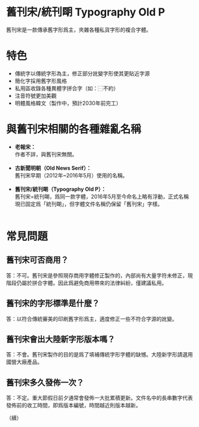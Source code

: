 舊刊宋/統刊朙 Typography Old P
===

舊刊宋是一款傳承舊字形爲主，夾雜各種私貨字形的複合字體。

特色
===
- 傳統字以傳統字形為主，修正部分訛變字形使其更貼近字源
- 簡化字採用舊字形風格
- 私用區收錄各種異體字拼合字（如：⿱不約）
- 注音符號更加美觀
- 明體風格韓文（製作中，預計2030年前完工）

與舊刊宋相關的各種雜亂名稱
===
- <b>老報宋：</b><br/>
作者不詳，與舊刊宋無關。<br/><br/>
- <b>古新聞明朝（Old News Serif）：</b><br/>
舊刊宋早期（2012年~2016年5月）使用的名稱。<br/><br/>
- <b>舊刊宋/統刊朙（Typography Old P）：</b><br/>
舊刊宋=統刊朙，爲同一款字體，2016年5月至今命名上略有浮動，正式名稱現已固定爲「統刊朙」，但字體文件名稱仍保留「舊刊宋」字樣。<br/><br/>

常見問題
===
## 舊刊宋可否商用？
答：不可。舊刊宋是參照現存商用字體修正製作的，內部尚有大量字符未修正，現階段仍屬於拼合字體。因此爲避免商用帶來的法律糾紛，僅建議私用。
## 舊刊宋的字形標準是什麼？
答：以符合傳統審美的印刷舊字形爲主，適度修正一些不符合字源的訛變。
## 舊刊宋會出大陸新字形版本嗎？
答：不會。舊刊宋製作的目的是爲了填補傳統字形字體的缺憾。大陸新字形請選用國營大廠產品。
## 舊刊宋多久發佈一次？
答：不定。重大節假日前夕通常會發佈一大批累積更新。文件名中的長串數字代表發佈前的收工時間，即爲版本編號，時間越近則版本越新。

（續）

